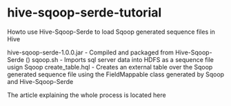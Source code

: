 # hive-sqoop-serde-tutorial
Howto use Hive-Sqoop-Serde to load Sqoop generated sequence files in Hive

hive-sqoop-serde-1.0.0.jar - Compiled and packaged from Hive-Sqoop-Serde ()
sqoop.sh - Imports sql server data into HDFS as a sequence file usign Sqoop
create_table.hql - Creates an external table over the Sqoop generated sequence file using the FieldMappable class generated by
                   Sqoop and Hive-Sqoop-Serde
                   
The article explaining the whole process is located here
